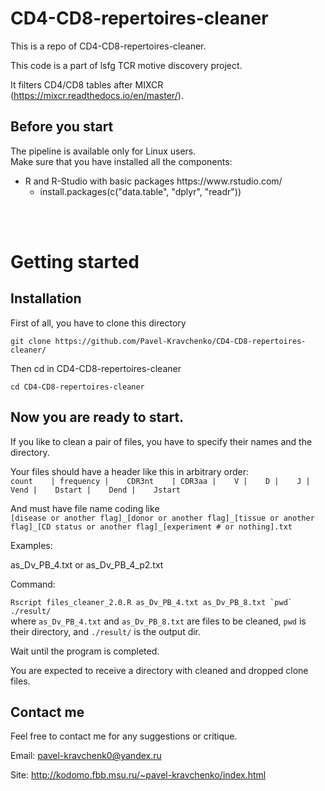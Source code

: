 # CD4-CD8-repertoires-cleaner
This is a repo of CD4-CD8-repertoires-cleaner.

This code is a part of lsfg TCR motive discovery project.

It filters CD4/CD8 tables after MIXCR (https://mixcr.readthedocs.io/en/master/).


## Before you start
The pipeline is available only for Linux users.</br> 
Make sure that you have installed all the components:

<ul>
<li>
R and R-Studio with basic packages https://www.rstudio.com/
<ul>
<li>install.packages(c("data.table", "dplyr", "readr"))
</ul>
</ul>
  
</br></br>
  
# Getting started

## Installation
First of all, you have to clone this directory</br>

```git clone https://github.com/Pavel-Kravchenko/CD4-CD8-repertoires-cleaner/```

Then cd in CD4-CD8-repertoires-cleaner</br>

```cd CD4-CD8-repertoires-cleaner```


## Now you are ready to start.

If you like to clean a pair of files, you have to specify their names and the directory. 

Your files should have a header like this in arbitrary order: </br>
```count    | frequency |    CDR3nt    | CDR3aa |    V |    D |    J |    Vend |    Dstart |    Dend |    Jstart```</br>

And must have file name coding like 
</br>
`[disease or another flag]_[donor or another flag]_[tissue or another flag]_[CD status or another flag]_[experiment # or nothing].txt`

Examples:

as_Dv_PB_4.txt or as_Dv_PB_4_p2.txt
</br>

Command: </br>

```Rscript files_cleaner_2.0.R as_Dv_PB_4.txt as_Dv_PB_8.txt `pwd` ./result/``` </br>
where `as_Dv_PB_4.txt` and `as_Dv_PB_8.txt` are files to be cleaned, `pwd` is their directory, and `./result/` is the output dir.

Wait until the program is completed.

You are expected to receive a directory with cleaned and dropped clone files.

## Contact me
Feel free to contact me for any suggestions or critique.

Email: pavel-kravchenk0@yandex.ru

Site: http://kodomo.fbb.msu.ru/~pavel-kravchenko/index.html
